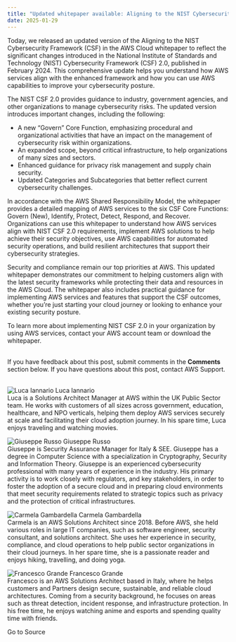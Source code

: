 ```yaml
---
title: "Updated whitepaper available: Aligning to the NIST Cybersecurity Framework in the AWS Cloud"
date: 2025-01-29
---
```


Today, we released an updated version of the Aligning to the NIST Cybersecurity Framework (CSF) in the AWS Cloud whitepaper to reflect the significant changes introduced in the National Institute of Standards and Technology (NIST) Cybersecurity Framework (CSF) 2.0, published in February 2024. This comprehensive update helps you understand how AWS services align with the enhanced framework and how you can use AWS capabilities to improve your cybersecurity posture.

The NIST CSF 2.0 provides guidance to industry, government agencies, and other organizations to manage cybersecurity risks. The updated version introduces important changes, including the following:

- A new “Govern” Core Function, emphasizing procedural and organizational activities that have an impact on the management of cybersecurity risk within organizations.
- An expanded scope, beyond critical infrastructure, to help organizations of many sizes and sectors.
- Enhanced guidance for privacy risk management and supply chain security.
- Updated Categories and Subcategories that better reflect current cybersecurity challenges.

In accordance with the AWS Shared Responsibility Model, the whitepaper provides a detailed mapping of AWS services to the six CSF Core Functions: Govern (New), Identify, Protect, Detect, Respond, and Recover. Organizations can use this whitepaper to understand how AWS services align with NIST CSF 2.0 requirements, implement AWS solutions to help achieve their security objectives, use AWS capabilities for automated security operations, and build resilient architectures that support their cybersecurity strategies.

Security and compliance remain our top priorities at AWS. This updated whitepaper demonstrates our commitment to helping customers align with the latest security frameworks while protecting their data and resources in the AWS Cloud. The whitepaper also includes practical guidance for implementing AWS services and features that support the CSF outcomes, whether you’re just starting your cloud journey or looking to enhance your existing security posture.

To learn more about implementing NIST CSF 2.0 in your organization by using AWS services, contact your AWS account team or download the whitepaper.

   
If you have feedback about this post, submit comments in the **Comments** section below. If you have questions about this post, contact AWS Support.  
 

![Luca Iannario](https://d2908q01vomqb2.cloudfront.net/632667547e7cd3e0466547863e1207a8c0c0c549/2022/08/29/luca_iannario_160x120.jpg) Luca Iannario  
Luca is a Solutions Architect Manager at AWS within the UK Public Sector team. He works with customers of all sizes across government, education, healthcare, and NPO verticals, helping them deploy AWS services securely at scale and facilitating their cloud adoption journey. In his spare time, Luca enjoys traveling and watching movies.

![Giuseppe Russo](https://d2908q01vomqb2.cloudfront.net/22d200f8670dbdb3e253a90eee5098477c95c23d/2023/09/27/Giuseppe_Russo.jpg) Giuseppe Russo  
Giuseppe is Security Assurance Manager for Italy & SEE. Giuseppe has a degree in Computer Science with a specialization in Cryptography, Security and Information Theory. Giuseppe is an experienced cybersecurity professional with many years of experience in the industry. His primary activity is to work closely with regulators, and key stakeholders, in order to foster the adoption of a secure cloud and in preparing cloud environments that meet security requirements related to strategic topics such as privacy and the protection of critical infrastructures.

![Carmela Gambardella](https://d2908q01vomqb2.cloudfront.net/22d200f8670dbdb3e253a90eee5098477c95c23d/2025/01/22/cgambard.png) Carmela Gambardella  
Carmela is an AWS Solutions Architect since 2018. Before AWS, she held various roles in large IT companies, such as software engineer, security consultant, and solutions architect. She uses her experience in security, compliance, and cloud operations to help public sector organizations in their cloud journeys. In her spare time, she is a passionate reader and enjoys hiking, travelling, and doing yoga.

![Francesco Grande](https://d2908q01vomqb2.cloudfront.net/22d200f8670dbdb3e253a90eee5098477c95c23d/2025/01/22/fragrand.jpg) Francesco Grande  
Francesco is an AWS Solutions Architect based in Italy, where he helps customers and Partners design secure, sustainable, and reliable cloud architectures. Coming from a security background, he focuses on areas such as threat detection, incident response, and infrastructure protection. In his free time, he enjoys watching anime and esports and spending quality time with friends.

Go to Source
